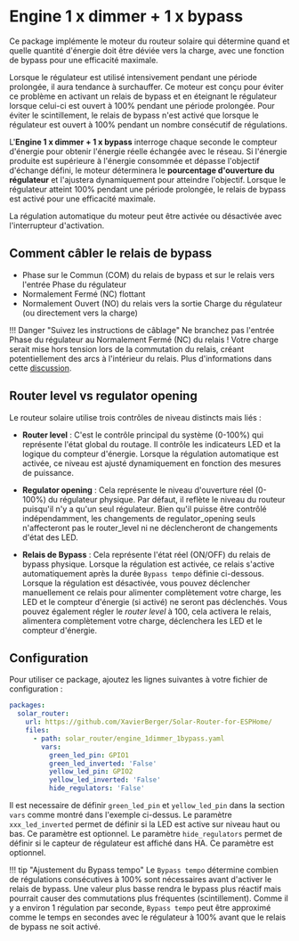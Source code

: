 # Engine 1 x dimmer + 1 x bypass

Ce package implémente le moteur du routeur solaire qui détermine quand et quelle quantité d'énergie doit être déviée vers la charge, avec une fonction de bypass pour une efficacité maximale.

Lorsque le régulateur est utilisé intensivement pendant une période prolongée, il aura tendance à surchauffer. Ce moteur est conçu pour éviter ce problème en activant un relais de bypass et en éteignant le régulateur lorsque celui-ci est ouvert à 100% pendant une période prolongée. Pour éviter le scintillement, le relais de bypass n'est activé que lorsque le régulateur est ouvert à 100% pendant un nombre consécutif de régulations.

L'**Engine 1 x dimmer + 1 x bypass** interroge chaque seconde le compteur d'énergie pour obtenir l'énergie réelle échangée avec le réseau. Si l'énergie produite est supérieure à l'énergie consommée et dépasse l'objectif d'échange défini, le moteur déterminera le **pourcentage d'ouverture du régulateur** et l'ajustera dynamiquement pour atteindre l'objectif. Lorsque le régulateur atteint 100% pendant une période prolongée, le relais de bypass est activé pour une efficacité maximale.

La régulation automatique du moteur peut être activée ou désactivée avec l'interrupteur d'activation.

## Comment câbler le relais de bypass

- Phase sur le Commun (COM) du relais de bypass et sur le relais vers l'entrée Phase du régulateur
- Normalement Fermé (NC) flottant
- Normalement Ouvert (NO) du relais vers la sortie Charge du régulateur (ou directement vers la charge)

!!! Danger "Suivez les instructions de câblage"
    Ne branchez pas l'entrée Phase du régulateur au Normalement Fermé (NC) du relais ! Votre charge serait mise hors tension lors de la commutation du relais, créant potentiellement des arcs à l'intérieur du relais.
    Plus d'informations dans cette [discussion](https://github.com/XavierBerger/Solar-Router-for-ESPHome/pull/51#issuecomment-2625724543).

## Router level vs regulator opening

Le routeur solaire utilise trois contrôles de niveau distincts mais liés :

- **Router level** : C'est le contrôle principal du système (0-100%) qui représente l'état global du routage. Il contrôle les indicateurs LED et la logique du compteur d'énergie. Lorsque la régulation automatique est activée, ce niveau est ajusté dynamiquement en fonction des mesures de puissance.

- **Regulator opening** : Cela représente le niveau d'ouverture réel (0-100%) du régulateur physique. Par défaut, il reflète le niveau du routeur puisqu'il n'y a qu'un seul régulateur. Bien qu'il puisse être contrôlé indépendamment, les changements de regulator_opening seuls n'affecteront pas le router_level ni ne déclencheront de changements d'état des LED.

- **Relais de Bypass** : Cela représente l'état réel (ON/OFF) du relais de bypass physique. Lorsque la régulation est activée, ce relais s'active automatiquement après la durée `Bypass tempo` définie ci-dessous. Lorsque la régulation est désactivée, vous pouvez déclencher manuellement ce relais pour alimenter complètement votre charge, les LED et le compteur d'énergie (si activé) ne seront pas déclenchés. Vous pouvez également régler le *router level* à 100, cela activera le relais, alimentera complètement votre charge, déclenchera les LED et le compteur d'énergie.


## Configuration

Pour utiliser ce package, ajoutez les lignes suivantes à votre fichier de configuration :

```yaml linenums="1"
packages:
  solar_router:
    url: https://github.com/XavierBerger/Solar-Router-for-ESPHome/
    files:
      - path: solar_router/engine_1dimmer_1bypass.yaml
        vars:
          green_led_pin: GPIO1
          green_led_inverted: 'False'
          yellow_led_pin: GPIO2
          yellow_led_inverted: 'False'
          hide_regulators: 'False'
```
Il est necessaire de définir `green_led_pin` et `yellow_led_pin` dans la section `vars` comme montré dans l'exemple ci-dessus. Le paramètre `xxx_led_inverted` permet de définir si la LED est active sur niveau haut ou bas. Ce paramètre est optionnel. Le paramètre `hide_regulators` permet de définir si le capteur de régulateur est affiché dans HA. Ce paramètre est optionnel.

!!! tip "Ajustement du Bypass tempo"
    Le `Bypass tempo` détermine combien de régulations consécutives à 100% sont nécessaires avant d'activer le relais de bypass. Une valeur plus basse rendra le bypass plus réactif mais pourrait causer des commutations plus fréquentes (scintillement). Comme il y a environ 1 régulation par seconde, `Bypass tempo` peut être approximé comme le temps en secondes avec le régulateur à 100% avant que le relais de bypass ne soit activé.
